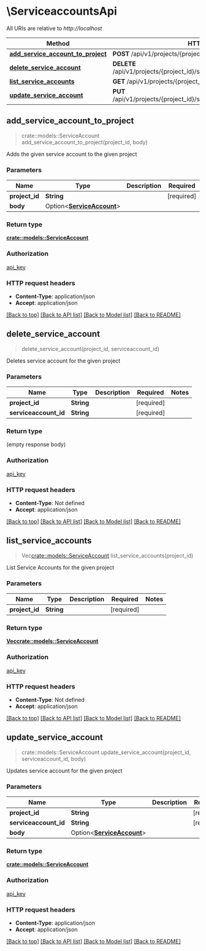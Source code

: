 # \ServiceaccountsApi

All URIs are relative to *http://localhost*

Method | HTTP request | Description
------------- | ------------- | -------------
[**add_service_account_to_project**](ServiceaccountsApi.md#add_service_account_to_project) | **POST** /api/v1/projects/{project_id}/serviceaccounts | 
[**delete_service_account**](ServiceaccountsApi.md#delete_service_account) | **DELETE** /api/v1/projects/{project_id}/serviceaccounts/{serviceaccount_id} | 
[**list_service_accounts**](ServiceaccountsApi.md#list_service_accounts) | **GET** /api/v1/projects/{project_id}/serviceaccounts | 
[**update_service_account**](ServiceaccountsApi.md#update_service_account) | **PUT** /api/v1/projects/{project_id}/serviceaccounts/{serviceaccount_id} | 



## add_service_account_to_project

> crate::models::ServiceAccount add_service_account_to_project(project_id, body)


Adds the given service account to the given project

### Parameters


Name | Type | Description  | Required | Notes
------------- | ------------- | ------------- | ------------- | -------------
**project_id** | **String** |  | [required] |
**body** | Option<[**ServiceAccount**](ServiceAccount.md)> |  |  |

### Return type

[**crate::models::ServiceAccount**](ServiceAccount.md)

### Authorization

[api_key](../README.md#api_key)

### HTTP request headers

- **Content-Type**: application/json
- **Accept**: application/json

[[Back to top]](#) [[Back to API list]](../README.md#documentation-for-api-endpoints) [[Back to Model list]](../README.md#documentation-for-models) [[Back to README]](../README.md)


## delete_service_account

> delete_service_account(project_id, serviceaccount_id)


Deletes service account for the given project

### Parameters


Name | Type | Description  | Required | Notes
------------- | ------------- | ------------- | ------------- | -------------
**project_id** | **String** |  | [required] |
**serviceaccount_id** | **String** |  | [required] |

### Return type

 (empty response body)

### Authorization

[api_key](../README.md#api_key)

### HTTP request headers

- **Content-Type**: Not defined
- **Accept**: application/json

[[Back to top]](#) [[Back to API list]](../README.md#documentation-for-api-endpoints) [[Back to Model list]](../README.md#documentation-for-models) [[Back to README]](../README.md)


## list_service_accounts

> Vec<crate::models::ServiceAccount> list_service_accounts(project_id)


List Service Accounts for the given project

### Parameters


Name | Type | Description  | Required | Notes
------------- | ------------- | ------------- | ------------- | -------------
**project_id** | **String** |  | [required] |

### Return type

[**Vec<crate::models::ServiceAccount>**](ServiceAccount.md)

### Authorization

[api_key](../README.md#api_key)

### HTTP request headers

- **Content-Type**: Not defined
- **Accept**: application/json

[[Back to top]](#) [[Back to API list]](../README.md#documentation-for-api-endpoints) [[Back to Model list]](../README.md#documentation-for-models) [[Back to README]](../README.md)


## update_service_account

> crate::models::ServiceAccount update_service_account(project_id, serviceaccount_id, body)


Updates service account for the given project

### Parameters


Name | Type | Description  | Required | Notes
------------- | ------------- | ------------- | ------------- | -------------
**project_id** | **String** |  | [required] |
**serviceaccount_id** | **String** |  | [required] |
**body** | Option<[**ServiceAccount**](ServiceAccount.md)> |  |  |

### Return type

[**crate::models::ServiceAccount**](ServiceAccount.md)

### Authorization

[api_key](../README.md#api_key)

### HTTP request headers

- **Content-Type**: application/json
- **Accept**: application/json

[[Back to top]](#) [[Back to API list]](../README.md#documentation-for-api-endpoints) [[Back to Model list]](../README.md#documentation-for-models) [[Back to README]](../README.md)

